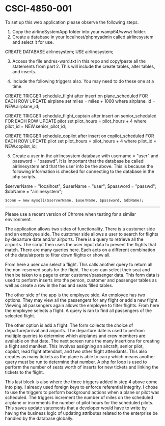 # CSCI-4850-001
To set up this web application please observe the following steps.

1. Copy the airlineSystemApp folder into your wamp64/www/ folder.
2. Create a database in your localhost/phpmyadmin called airlinesystem and select it for use.
    
  CREATE DATABASE airlinesystem;
  USE airlinesystem;
  
3. Access the file andres-ward.txt in this repo and copy/paste all the statements from part 2.
   This will include the create tables, alter tables, and inserts.

4. Include the following triggers also. You may need to do these one at a time.

  CREATE TRIGGER schedule_flight after insert on plane_scheduled
	  FOR EACH ROW
      UPDATE airplane 
      set miles = miles + 1000 
      where airplane_id = NEW.airplane_id;

  CREATE TRIGGER schedule_flight_captain after insert on senior_scheduled
    FOR EACH ROW
      UPDATE pilot 
      set pilot_hours = pilot_hours + 4
      where pilot_id = NEW.senior_pilot_id;

  CREATE TRIGGER schedule_copilot after insert on copilot_scheduled
    FOR EACH ROW
      UPDATE pilot 
      set pilot_hours = pilot_hours + 4
      where pilot_id = NEW.copilot_id;
  
5. Create a user in the airlinesystem database with username = "user" and password = "passwd".
   It is important that the database be called airlinesystem and that the user info be the above.
   This is because the following information is checked for connecting to the database in the php scripts.
   
  $serverName = "localhost";
	$userName = "user";
	$password = "passwd";
	$dbName = "airlinesystem";
	
	$conn = new mysqli($serverName, $userName, $password, $dbName);
  
----------------------------------------------------------------------------------------------------------------
  Please use a recent version of Chrome when testing for a similar environment.
  
  The application allows two sides of functionality. There is a customer side and an employee side.
The customer side allows a user to search for flights by departure date and/or airports. There is a query to retrieve all
the airports. The script then uses the user input data to present the flights that match. There are many queries here.
Each acts on a different combination of the date/airports to filter down flights or show all.

  From here a user can select a flight. This calls another query to return all the non-reserved seats for the flight.
The user can select their seat and then be taken to a page to enter customer/passenger data. This form data is used to
perform inserts into the person, customer and passenger tables as well as create a row in the has and seats filled tables.

  The other side of the app is the employee side. An employee has two options. They may view all the passengers for any
flight or add a new flight. Viewing all passengers again allows the employee to filter flights. From here the employee selects
a flight. A query is ran to find all passengers of the selected flight.

  The other option is add a flight. The form collects the choice of departure/arrival and airports. The departure date is
used to perfrom multiple queries to determine which airplanes and crew members are available on that date. The next screen
runs the many insertions for creating a flight and manifest. This involves assigning an aircraft, senior pilot, copilot,
lead flight attendant, and two other flight attendants. This also creates as many tickets as the plane is able to carry which
means another query must be run to determine that number. A php for loop is used to perform the number of seats worth of inserts
for new tickets and linking the tickets to the flight.

  This last block is also where the three triggers added in step 4 above come into play. I already used foreign keys to
enforce referential integrity. I chose to use the triggers to perform background actions when a plane or pilot was
scheduled. The triggers increment the number of miles on the scheduled airplane or increments the number of pilot hours
for the scheduled pilots. This saves update statements that a developer would have to write by having the business logic
of updating attributes related to the enterprise be handled by the database globally.
